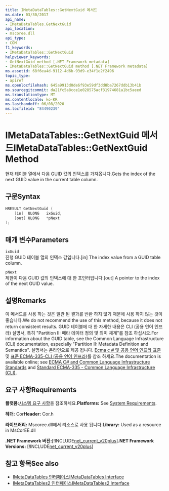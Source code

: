 ```yaml
---
title: IMetaDataTables::GetNextGuid 메서드
ms.date: 03/30/2017
api_name:
- IMetaDataTables.GetNextGuid
api_location:
- mscoree.dll
api_type:
- COM
f1_keywords:
- IMetaDataTables::GetNextGuid
helpviewer_keywords:
- GetNextGuid method [.NET Framework metadata]
- IMetaDataTables::GetNextGuid method [.NET Framework metadata]
ms.assetid: 68f6ea4d-9112-4d6b-93d9-e34f1e2f2496
topic_type:
- apiref
ms.openlocfilehash: 645a9913d0de6f93e59df3dd8ba7267ddb13b41b
ms.sourcegitcommit: da21fc5a8cce1e028575acf31974681a1bc5aeed
ms.translationtype: MT
ms.contentlocale: ko-KR
ms.lasthandoff: 06/08/2020
ms.locfileid: "84490239"
---
```

# <a name="imetadatatablesgetnextguid-method"></a><span data-ttu-id="b3c6d-102">IMetaDataTables::GetNextGuid 메서드</span><span class="sxs-lookup"><span data-stu-id="b3c6d-102">IMetaDataTables::GetNextGuid Method</span></span>
<span data-ttu-id="b3c6d-103">현재 테이블 열에서 다음 GUID 값의 인덱스를 가져옵니다.</span><span class="sxs-lookup"><span data-stu-id="b3c6d-103">Gets the index of the next GUID value in the current table column.</span></span>  
  
## <a name="syntax"></a><span data-ttu-id="b3c6d-104">구문</span><span class="sxs-lookup"><span data-stu-id="b3c6d-104">Syntax</span></span>  
  
```cpp  
HRESULT GetNextGuid (  
    [in]  ULONG   ixGuid,  
    [out] ULONG   *pNext  
);  
```  
  
## <a name="parameters"></a><span data-ttu-id="b3c6d-105">매개 변수</span><span class="sxs-lookup"><span data-stu-id="b3c6d-105">Parameters</span></span>  
 `ixGuid`  
 <span data-ttu-id="b3c6d-106">진행 GUID 테이블 열의 인덱스 값입니다.</span><span class="sxs-lookup"><span data-stu-id="b3c6d-106">[in] The index value from a GUID table column.</span></span>  
  
 `pNext`  
 <span data-ttu-id="b3c6d-107">제한이 다음 GUID 값의 인덱스에 대 한 포인터입니다.</span><span class="sxs-lookup"><span data-stu-id="b3c6d-107">[out] A pointer to the index of the next GUID value.</span></span>  
  
## <a name="remarks"></a><span data-ttu-id="b3c6d-108">설명</span><span class="sxs-lookup"><span data-stu-id="b3c6d-108">Remarks</span></span>  

  <span data-ttu-id="b3c6d-109">이 메서드를 사용 하는 것은 일관 된 결과를 반환 하지 않기 때문에 사용 하지 않는 것이 좋습니다.</span><span class="sxs-lookup"><span data-stu-id="b3c6d-109">We do not recommend the use of this method, because it does not return consistent results.</span></span> <span data-ttu-id="b3c6d-110">GUID 테이블에 대 한 자세한 내용은 CLI (공용 언어 인프라) 설명서, 특히 "Partition II: 메타 데이터 정의 및 의미 체계"를 참조 하십시오.</span><span class="sxs-lookup"><span data-stu-id="b3c6d-110">For information about the GUID table, see the Common Language Infrastructure (CLI) documentation, especially "Partition II: Metadata Definition and Semantics".</span></span> <span data-ttu-id="b3c6d-111">설명서는 온라인으로 제공 됩니다. [Ecma c # 및 공용 언어 인프라 표준](../../../standard/components.md#applicable-standards) 및 [표준 ECMA-335-CLI (공용 언어 인프라)](http://www.ecma-international.org/publications/standards/Ecma-335.htm)를 참조 하세요.</span><span class="sxs-lookup"><span data-stu-id="b3c6d-111">The documentation is available online; see [ECMA C# and Common Language Infrastructure Standards](../../../standard/components.md#applicable-standards) and [Standard ECMA-335 - Common Language Infrastructure (CLI)](http://www.ecma-international.org/publications/standards/Ecma-335.htm).</span></span>  
  
## <a name="requirements"></a><span data-ttu-id="b3c6d-112">요구 사항</span><span class="sxs-lookup"><span data-stu-id="b3c6d-112">Requirements</span></span>  
 <span data-ttu-id="b3c6d-113">**플랫폼:**[시스템 요구 사항](../../get-started/system-requirements.md)을 참조하세요.</span><span class="sxs-lookup"><span data-stu-id="b3c6d-113">**Platforms:** See [System Requirements](../../get-started/system-requirements.md).</span></span>  
  
 <span data-ttu-id="b3c6d-114">**헤더:** Cor</span><span class="sxs-lookup"><span data-stu-id="b3c6d-114">**Header:** Cor.h</span></span>  
  
 <span data-ttu-id="b3c6d-115">**라이브러리:** Mscoree.dll에서 리소스로 사용 됩니다.</span><span class="sxs-lookup"><span data-stu-id="b3c6d-115">**Library:** Used as a resource in MsCorEE.dll</span></span>  
  
 <span data-ttu-id="b3c6d-116">**.NET Framework 버전:**[!INCLUDE[net_current_v20plus](../../../../includes/net-current-v20plus-md.md)]</span><span class="sxs-lookup"><span data-stu-id="b3c6d-116">**.NET Framework Versions:** [!INCLUDE[net_current_v20plus](../../../../includes/net-current-v20plus-md.md)]</span></span>  
  
## <a name="see-also"></a><span data-ttu-id="b3c6d-117">참고 항목</span><span class="sxs-lookup"><span data-stu-id="b3c6d-117">See also</span></span>

- [<span data-ttu-id="b3c6d-118">IMetaDataTables 인터페이스</span><span class="sxs-lookup"><span data-stu-id="b3c6d-118">IMetaDataTables Interface</span></span>](imetadatatables-interface.md)
- [<span data-ttu-id="b3c6d-119">IMetaDataTables2 인터페이스</span><span class="sxs-lookup"><span data-stu-id="b3c6d-119">IMetaDataTables2 Interface</span></span>](imetadatatables2-interface.md)
